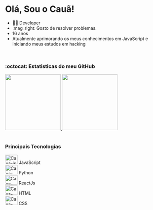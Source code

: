 
<h1>Olá, Sou o Cauã!</h1>

<ul>
  <li>👨‍💻 Developer</li>
  <li>:mag_right: Gosto de resolver problemas.</li>
  <li>16 anos</li>
  <li>Atualmente aprimorando os meus conhecimentos em JavaScript e iniciando meus estudos em hacking</li>
</ul>

<br/>

<h3>:octocat: Estatisticas do meu GitHub</h3>
<div>
  <a href="https://github.com/CauaRodrigues">
    <img height="180em" src="https://github-readme-stats.vercel.app/api?username=CauaRodrigues&show_icons=true&theme=gotham&include_all_commits=true&count_private=true"/>
    <img height="180em" src="https://github-readme-stats.vercel.app/api/top-langs/?username=CauaRodrigues&layout=compact&langs_count=7&theme=gotham"/>
  </a>
</div>

<br/>

<h3>Principais Tecnologias</h3>
<div>
  <img alt="Caua-js" height="30" width="40" src="https://cdn.jsdelivr.net/gh/devicons/devicon/icons/javascript/javascript-original.svg" />
  JavaScript<br/>
  <img alt="Caua-py" height="30" width="40" src="https://cdn.jsdelivr.net/gh/devicons/devicon/icons/python/python-original.svg" />
  Python<br/>
  <img alt="Caua-react" height="30" width="40" src="https://cdn.jsdelivr.net/gh/devicons/devicon/icons/react/react-original.svg" />
  ReactJs<br/>
  <img alt="Caua-html" height="30" width="40" src="https://cdn.jsdelivr.net/gh/devicons/devicon/icons/html5/html5-original-wordmark.svg" />
  HTML<br/>
  <img alt="Caua-css" height="30" width="40" src="https://cdn.jsdelivr.net/gh/devicons/devicon/icons/css3/css3-original-wordmark.svg" />
  CSS<br/>
</div>

<!--START_SECTION:waka-->
<!--END_SECTION:waka-->

